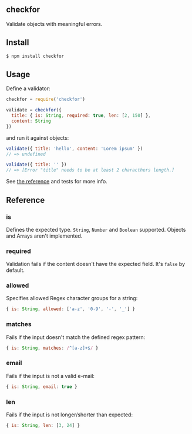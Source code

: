 ## checkfor

Validate objects with meaningful errors.

## Install

```bash
$ npm install checkfor
```

## Usage

Define a validator:

```js
checkfor = require('checkfor')

validate = checkfor({
  title: { is: String, required: true, len: [2, 150] },
  content: String
})
```

and run it against objects:

```js
validate({ title: 'hello', content: 'Lorem ipsum' })
// => undefined

validate({ title: '' })
// => [Error "title" needs to be at least 2 characthers length.]
```

See [the reference](#reference) and tests for more info.

## Reference

### is

Defines the expected type. `String`, `Number` and `Boolean` supported. Objects and Arrays aren't implemented.

### required

Validation fails if the content doesn't have the expected field. It's `false` by default.

### allowed

Specifies allowed Regex character groups for a string:

```js
{ is: String, allowed: ['a-z', '0-9', '-', '_'] }
```

### matches

Fails if the input doesn't match the defined regex pattern:

```js
{ is: String, matches: /^[a-z]+$/ }
```

### email

Fails if the input is not a valid e-mail:

```js
{ is: String, email: true }
```

### len

Fails if the input is not longer/shorter than expected:

```js
{ is: String, len: [3, 24] }
```
